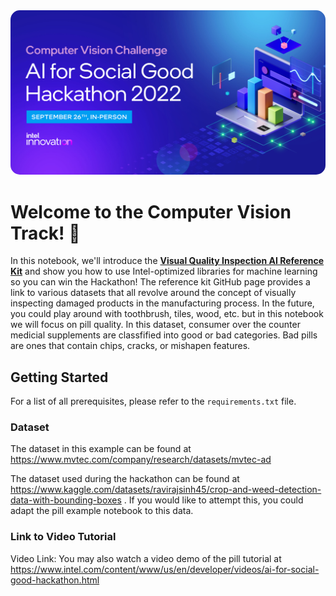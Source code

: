 
<center><img src="nb_imgs/CV_ON22.png" style="width:auto;border-radius:15px"/></center>

# Welcome to the Computer Vision Track! 🚀

In this notebook, we'll introduce the <b>[Visual Quality Inspection AI Reference Kit](https://github.com/oneapi-src/visual-quality-inspection)</b> and show you how to use Intel-optimized libraries for machine learning so you can win the Hackathon! The reference kit GitHub page provides a link to various datasets that all revolve around the concept of visually inspecting damaged products in the manufacturing process. In the future, you could play around with toothbrush, tiles, wood, etc. but in this notebook we will focus on pill quality. In this dataset, consumer over the counter medicial supplements are classfified into good or bad categories. Bad pills are ones that contain chips, cracks, or mishapen features. 


## Getting Started

For a list of all prerequisites, please refer to the `requirements.txt` file.

### Dataset

The dataset in this example can be found at https://www.mvtec.com/company/research/datasets/mvtec-ad

The dataset used during the hackathon can be found at https://www.kaggle.com/datasets/ravirajsinh45/crop-and-weed-detection-data-with-bounding-boxes . If you would like to attempt this, you could adapt the pill example notebook to this data. 

### Link to Video Tutorial 

Video Link: You may also watch a video demo of the pill tutorial at https://www.intel.com/content/www/us/en/developer/videos/ai-for-social-good-hackathon.html

